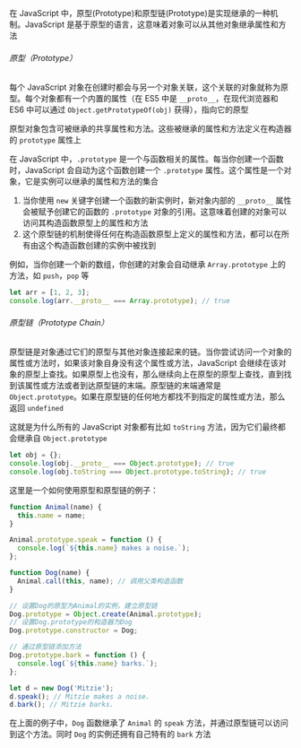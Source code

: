 在 JavaScript 中，原型(Prototype)和原型链(Prototype)是实现继承的一种机制。JavaScript 是基于原型的语言，这意味着对象可以从其他对象继承属性和方法

###### 原型（Prototype）

每个 JavaScript 对象在创建时都会与另一个对象关联，这个关联的对象就称为原型。每个对象都有一个内置的属性（在 ES5 中是 `__proto__`，在现代浏览器和 ES6 中可以通过 `Object.getPrototypeOf(obj)` 获得），指向它的原型

原型对象包含可被继承的共享属性和方法。这些被继承的属性和方法定义在构造器的 `prototype` 属性上

在 JavaScript 中，`.prototype` 是一个与函数相关的属性。每当你创建一个函数时，JavaScript 会自动为这个函数创建一个 `.prototype` 属性。这个属性是一个对象，它是实例可以继承的属性和方法的集合

1. 当你使用 `new` 关键字创建一个函数的新实例时，新对象内部的 `__proto__` 属性会被赋予创建它的函数的 `.prototype` 对象的引用。这意味着创建的对象可以访问其构造函数原型上的属性和方法
2. 这个原型链的机制使得任何在构造函数原型上定义的属性和方法，都可以在所有由这个构造函数创建的实例中被找到

例如，当你创建一个新的数组，你创建的对象会自动继承 `Array.prototype` 上的方法，如 `push`，`pop` 等

```JavaScript
let arr = [1, 2, 3];
console.log(arr.__proto__ === Array.prototype); // true
```

###### 原型链（Prototype Chain）

原型链是对象通过它们的原型与其他对象连接起来的链。当你尝试访问一个对象的属性或方法时，如果该对象自身没有这个属性或方法，JavaScript 会继续在该对象的原型上查找。如果原型上也没有，那么继续向上在原型的原型上查找，直到找到该属性或方法或者到达原型链的末端。原型链的末端通常是 `Object.prototype`。如果在原型链的任何地方都找不到指定的属性或方法，那么返回 `undefined`

这就是为什么所有的 JavaScript 对象都有比如 `toString` 方法，因为它们最终都会继承自 `Object.prototype`

```JavaScript
let obj = {};
console.log(obj.__proto__ === Object.prototype); // true
console.log(obj.toString === Object.prototype.toString); // true
```

这里是一个如何使用原型和原型链的例子：

```JavaScript
function Animal(name) {
  this.name = name;
}

Animal.prototype.speak = function () {
  console.log(`${this.name} makes a noise.`);
};

function Dog(name) {
  Animal.call(this, name); // 调用父类构造函数
}

// 设置Dog的原型为Animal的实例，建立原型链
Dog.prototype = Object.create(Animal.prototype);
// 设置Dog.prototype的构造器为Dog
Dog.prototype.constructor = Dog;

// 通过原型链添加方法
Dog.prototype.bark = function () {
  console.log(`${this.name} barks.`);
};

let d = new Dog('Mitzie');
d.speak(); // Mitzie makes a noise.
d.bark(); // Mitzie barks.
```

在上面的例子中，`Dog` 函数继承了 `Animal` 的 `speak` 方法，并通过原型链可以访问到这个方法。同时 `Dog` 的实例还拥有自己特有的 `bark` 方法
